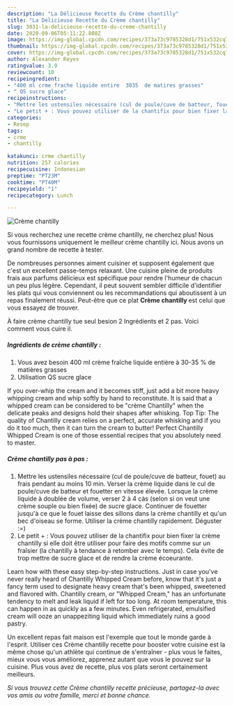 ```yaml
---
description: "La Délicieuse Recette du Crème chantilly"
title: "La Délicieuse Recette du Crème chantilly"
slug: 3031-la-delicieuse-recette-du-creme-chantilly
date: 2020-09-06T05:11:22.808Z
image: https://img-global.cpcdn.com/recipes/373a73c9785328d1/751x532cq70/creme-chantilly-photo-principale-de-la-recette.jpg
thumbnail: https://img-global.cpcdn.com/recipes/373a73c9785328d1/751x532cq70/creme-chantilly-photo-principale-de-la-recette.jpg
cover: https://img-global.cpcdn.com/recipes/373a73c9785328d1/751x532cq70/creme-chantilly-photo-principale-de-la-recette.jpg
author: Alexander Reyes
ratingvalue: 3.9
reviewcount: 10
recipeingredient:
- "400 ml crme frache liquide entire  3035  de matires grasses"
- " QS sucre glace"
recipeinstructions:
- "Mettre les ustensiles nécessaire (cul de poule/cuve de batteur, fouet) au frais pendant au moins 10 min. Verser la crème liquide dans le cul de poule/cuve de batteur et fouetter en vitesse élevée. Lorsque la crème liquide à doublée de volume, verser 2 à 4 càs (selon si on veut une crème souple ou bien fixée) de sucre glace. Continuer de fouetter jusqu&#39;à ce que le fouet laisse des sillons dans la crème chantilly et qu&#39;un bec d&#39;oiseau se forme. Utiliser la crème chantilly rapidement. Déguster :=)"
- "Le petit + : Vous pouvez utiliser de la chantifix pour bien fixer la crème chantilly si elle doit être utiliser pour faire des motifs comme sur un fraîsier (la chantilly à tendance à retomber avec le temps). Cela évite de trop mettre de sucre glace et de rendre la crème écoeurante."
categories:
- Resep
tags:
- crme
- chantilly

katakunci: crme chantilly 
nutrition: 257 calories
recipecuisine: Indonesian
preptime: "PT23M"
cooktime: "PT40M"
recipeyield: "1"
recipecategory: Lunch

---
```



![Crème chantilly](https://img-global.cpcdn.com/recipes/373a73c9785328d1/751x532cq70/creme-chantilly-photo-principale-de-la-recette.jpg)

Si vous recherchez une recette crème chantilly, ne cherchez plus! Nous vous fournissons uniquement le meilleur crème chantilly ici. Nous avons un grand nombre de recette à tester.

De nombreuses personnes aiment cuisiner et supposent également que c'est un excellent passe-temps relaxant. Une cuisine pleine de produits frais aux parfums délicieux est spécifique pour rendre l'humeur de chacun un peu plus légère. Cependant, il peut souvent sembler difficile d'identifier les plats qui vous conviennent ou les recommandations qui aboutissent à un repas finalement réussi. Peut-être que ce plat <strong> Crème chantilly </strong> est celui que vous essayez de trouver.

<!--inarticleads1-->

À faire crème chantilly tue seul besion 2 Ingrédients et 2 pas. Voici comment vous cuire il.

##### Ingrédients de crème chantilly :

1. Vous avez besoin 400 ml crème fraîche liquide entière à 30-35 % de matières grasses
1. Utilisation  QS sucre glace


If you over-whip the cream and it becomes stiff, just add a bit more heavy whipping cream and whip softly by hand to reconstitute. It is said that a whipped cream can be considered to be &#34;crème Chantilly&#34; when the delicate peaks and designs hold their shapes after whisking. Top Tip: The quality of Chantilly cream relies on a perfect, accurate whisking and if you do it too much, then it can turn the cream to butter! Perfect Chantilly Whipped Cream is one of those essential recipes that you absolutely need to master. 

<!--inarticleads2-->

##### Crème chantilly pas à pas :

1. Mettre les ustensiles nécessaire (cul de poule/cuve de batteur, fouet) au frais pendant au moins 10 min. Verser la crème liquide dans le cul de poule/cuve de batteur et fouetter en vitesse élevée. Lorsque la crème liquide à doublée de volume, verser 2 à 4 càs (selon si on veut une crème souple ou bien fixée) de sucre glace. Continuer de fouetter jusqu&#39;à ce que le fouet laisse des sillons dans la crème chantilly et qu&#39;un bec d&#39;oiseau se forme. Utiliser la crème chantilly rapidement. Déguster :=)
1. Le petit + : Vous pouvez utiliser de la chantifix pour bien fixer la crème chantilly si elle doit être utiliser pour faire des motifs comme sur un fraîsier (la chantilly à tendance à retomber avec le temps). Cela évite de trop mettre de sucre glace et de rendre la crème écoeurante.


Learn how with these easy step-by-step instructions. Just in case you&#39;ve never really heard of Chantilly Whipped Cream before, know that it&#39;s just a fancy term used to designate heavy cream that&#39;s been whipped, sweetened and flavored with. Chantilly cream, or &#34;Whipped Cream,&#34; has an unfortunate tendency to melt and leak liquid if left for too long. At room temperature, this can happen in as quickly as a few minutes. Even refrigerated, emulsified cream will ooze an unappeziting liquid which immediately ruins a good pastry. 

<!--inarticleads1-->

<p>
Un excellent repas fait maison est l'exemple que tout le monde garde à l'esprit. Utiliser ces Crème chantilly recette pour booster votre cuisine est la même chose qu'un athlète qui continue de s'entraîner - plus vous le faites, mieux vous vous améliorez, apprenez autant que vous le pouvez sur la cuisine. Plus vous avez de recette, plus vos plats seront certainement meilleurs.
</p>

<p>
<i>Si vous trouvez cette Crème chantilly recette précieuse, partagez-la avec vos amis ou votre famille, merci et bonne chance.</i>
</p>
